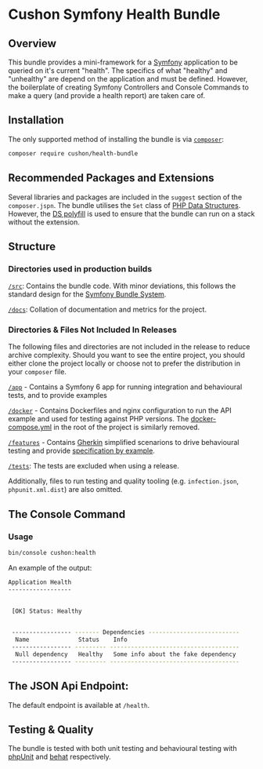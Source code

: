 # Cushon Symfony Health Bundle

## Overview
This bundle provides a mini-framework for a [Symfony][symfony] application to be queried on it's current "health". The specifics of what "healthy" and "unhealthy" are depend on the application and must be defined. However, the boilerplate of creating Symfony Controllers and Console Commands to make a query (and provide a health report) are taken care of.

## Installation

The only supported method of installing the bundle is via [`composer`][composer]:

```bash
composer require cushon/health-bundle
```

## Recommended Packages and Extensions

Several libraries and packages are included in the `suggest` section of the `composer.jspn`. The bundle utilises the `Set` class of [PHP Data Structures][data-structures]. However, the [DS polyfill][php-ds-polyfill] is used to ensure that the bundle can run on a stack without the extension.

## Structure

### Directories used in production builds

[`/src`][src-dir]: Contains the bundle code. With minor deviations, this follows the standard design for the [Symfony Bundle System][symfony-bundle-system].

[`/docs`][docs-dir]: Collation of documentation and metrics for the project.

### Directories & Files Not Included In Releases

The following files and directories are not included in the release to reduce archive complexity. Should you want to see the entire project, you should either clone the project locally or choose not to prefer the distribution in your `composer` file.

[`/app`][app-dir] - Contains a Symfony 6 app for running integration and behavioural tests, and to provide examples

[`/docker`][docker-dir] - Contains Dockerfiles and nginx configuration to run the API example and used for testing against PHP versions. The [docker-compose.yml][docker-compose.yml] in the root of the project is similarly removed.

[`/features`][features-dir] - Contains [Gherkin][gherkin] simplified scenarions to drive behavioural testing and provide [specification by example][specification-by-example].

[`/tests`][tests-dir]: The tests are excluded when using a release.

Additionally, files to run testing and quality tooling (e.g. `infection.json`, `phpunit.xml.dist`) are also omitted.

## The Console Command

### Usage
```bash
bin/console cushon:health
```

An example of the output:

```bash
Application Health
------------------

                                                                                                                        
 [OK] Status: Healthy                                                                                                   
                                                                                                                        

 ----------------- ------- Dependencies -------------------------- 
  Name              Status    Info                                 
 ----------------- --------- ------------------------------------- 
  Null dependency   Healthy   Some info about the fake dependency  
 ----------------- --------- ------------------------------------- 

```

## The JSON Api Endpoint:

The default endpoint is available at `/health`.

## Testing & Quality
The bundle is tested with both unit testing and behavioural testing with [phpUnit][phpunit] and [behat][behat] respectively.



[composer]: https://getcomposer.org/
[symfony]: https://symfony.com/
[phpUnit]: https://phpunit.readthedocs.io/
[behat]: https://docs.behat.org/
[gherkin]: https://cucumber.io/docs/gherkin/
[specification-by-example]: https://www.tutorialspoint.com/behavior_driven_development/bdd_specifications_by_example.htm
[data-structures]: https://www.php.net/manual/en/book.ds.php
[app-dir]: ./app
[docker-dir]: ./docker
[docs-dir]: ./docs
[features-dir]: ./features
[src-dir]: ./src
[tests-dir]: ./tests
[docker-compose.yml]: ./docker-compose.yml
[php-ds-polyfill]: https://packagist.org/packages/php-ds/php-ds
[symfony-bundle-system]: https://symfony.com/doc/current/bundles.html
